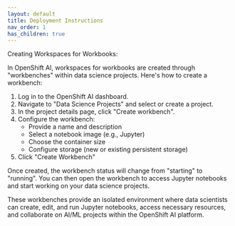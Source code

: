 ```yaml
---
layout: default
title: Deployment Instructions
nav_order: 1
has_children: true
---
```


Creating Workspaces for Workbooks:

In OpenShift AI, workspaces for workbooks are created through "workbenches" within data science projects. Here's how to create a workbench:

1. Log in to the OpenShift AI dashboard.
2. Navigate to "Data Science Projects" and select or create a project.
3. In the project details page, click "Create workbench".
4. Configure the workbench:
   - Provide a name and description
   - Select a notebook image (e.g., Jupyter)
   - Choose the container size
   - Configure storage (new or existing persistent storage)
5. Click "Create Workbench"

Once created, the workbench status will change from "starting" to "running". You can then open the workbench to access Jupyter notebooks and start working on your data science projects.

These workbenches provide an isolated environment where data scientists can create, edit, and run Jupyter notebooks, access necessary resources, and collaborate on AI/ML projects within the OpenShift AI platform.